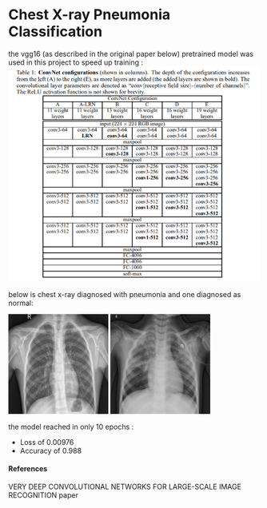 # Chest X-ray Pneumonia Classification

the vgg16 (as described in the original paper below) pretrained model was used in this project to speed up training :
![GitHub Logo](/ReadmeImages/vgg_architecture.PNG)

below is chest x-ray diagnosed with pneumonia and one diagnosed as normal:

<p float="left">
  <img src="/images/NORMAL/IM-0001-0001.jpeg" width="200"  height="200" title="NORMAL" />
  <img src="/images/PNEUMONIA/person3_virus_17.jpeg" width="200" height="200" title="PNEUMONIA"/> 
</p>

the model reached in only 10 epochs :
- Loss of 0.00976
- Accuracy of 0.988


#### References
VERY DEEP CONVOLUTIONAL NETWORKS FOR LARGE-SCALE IMAGE RECOGNITION paper
